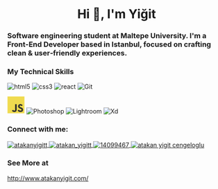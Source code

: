 <h1 align="center">Hi 👋, I'm Yiğit</h1>
<h3 align="left">Software engineering student at Maltepe University. I'm a Front-End Developer based in Istanbul, focused on crafting clean & user‑friendly experiences.</h3>

<h3 align="left">My Technical Skills</h3>
<p align="left"> 
        <img src="https://seeklogo.com/images/H/html5-without-wordmark-color-logo-14D252D878-seeklogo.com.png" alt="html5" width="39" height="41"/> 
        <img src="https://seeklogo.com/images/C/css-3-logo-023C1A7171-seeklogo.com.png" alt="css3" width="39" height="41"/>      
        <img src="https://reactnative.dev/img/header_logo.svg" alt="react" width="44" height="44"/> 
        <img src="https://seeklogo.com/images/G/git-logo-A1D01DDA30-seeklogo.com.png" alt="Git" width="40" height="40"/> 
</p>
<p align="left"> 
        <img src="https://raw.githubusercontent.com/devicons/devicon/master/icons/javascript/javascript-original.svg" alt="javascript" width="40" height="40"/>
        <img src="https://seeklogo.com/images/A/adobe-photoshop-cc-logo-CBD0AAA3A7-seeklogo.com.png" alt="Photoshop" width="40" height="40"/> 
        <img src="https://seeklogo.com/images/A/adobe-lightroom-cc-logo-8077CAE010-seeklogo.com.png" alt="Lightroom" width="40" height="40"/> 
        <img src="https://seeklogo.com/images/A/adobe-xd-logo-64364E3A24-seeklogo.com.png" alt="Xd" width="40" height="40"/> 
</p>

<h3 align="left">Connect with me:</h3>
<p align="left">
    <a href="https://www.instagram.com/atakan_yigitt/" target="blank">
        <img align="center" src="https://raw.githubusercontent.com/rahuldkjain/github-profile-readme-generator/master/src/images/icons/Social/instagram.svg" alt="atakanyi̇gi̇tt" height="30" width="40" />
    </a>
    <a href="https://twitter.com/atakan_yigitt" target="blank">
        <img align="center" src="https://raw.githubusercontent.com/rahuldkjain/github-profile-readme-generator/master/src/images/icons/Social/twitter.svg" alt="atakan_yigitt" height="30" width="40" />
    </a>
    <a href="https://stackoverflow.com/users/14099467" target="blank">
        <img align="center" src="https://raw.githubusercontent.com/rahuldkjain/github-profile-readme-generator/master/src/images/icons/Social/stack-overflow.svg" alt="14099467" height="30" width="40" />
    </a>
    <a href="https://www.linkedin.com/in/atakan-yigit-cengeloglu/" target="blank">
        <img align="center" src="https://seeklogo.com/images/L/linkedin-icon-logo-57AEED2A37-seeklogo.com.png" alt="atakan yi̇gi̇t cengeloglu" height="30" width="30" />
    </a>
</p>

<h3>See More at</h3>
<a href="http://www.atakanyigit.com/" target="blank">http://www.atakanyigit.com/</a>
